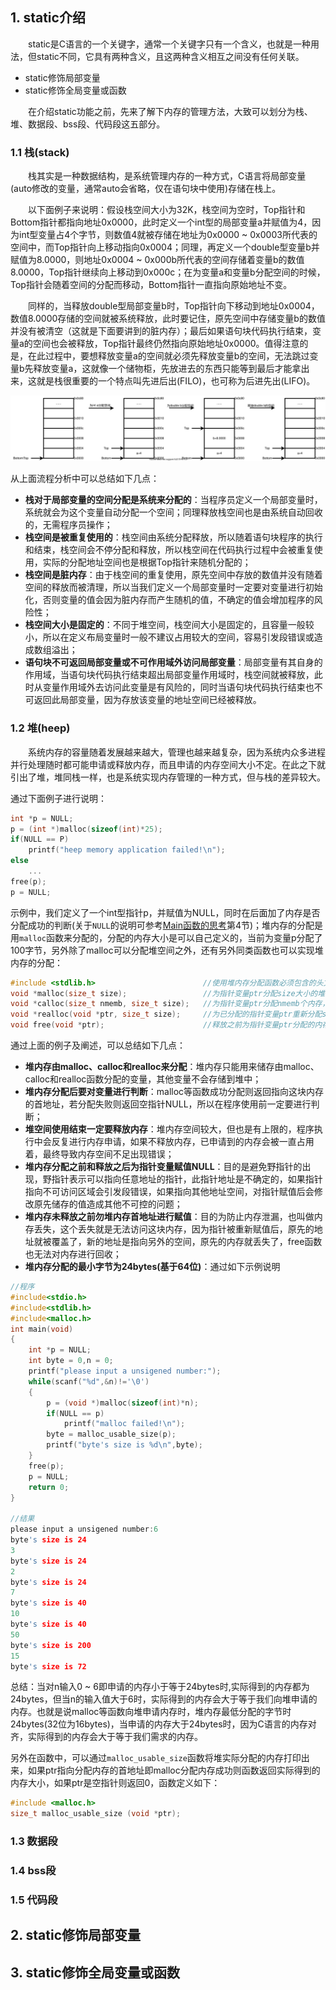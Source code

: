 ## 1. static介绍

&emsp;&emsp;static是C语言的一个关键字，通常一个关键字只有一个含义，也就是一种用法，但static不同，它具有两种含义，且这两种含义相互之间没有任何关联。

- static修饰局部变量
- static修饰全局变量或函数

&emsp;&emsp;在介绍static功能之前，先来了解下内存的管理方法，大致可以划分为栈、堆、数据段、bss段、代码段这五部分。

### 1.1 栈(stack)

&emsp;&emsp;栈其实是一种数据结构，是系统管理内存的一种方式，C语言将局部变量(auto修改的变量，通常auto会省略，仅在语句块中使用)存储在栈上。

&emsp;&emsp;以下面例子来说明：假设栈空间大小为32K，栈空间为空时，Top指针和Bottom指针都指向地址0x0000，此时定义一个int型的局部变量a并赋值为4，因为int型变量占4个字节，则数值4就被存储在地址为0x0000 ~ 0x0003所代表的空间中，而Top指针向上移动指向0x0004；同理，再定义一个double型变量b并赋值为8.0000，则地址0x0004 ~ 0x000b所代表的空间存储着变量b的数值8.0000，Top指针继续向上移动到0x000c；在为变量a和变量b分配空间的时候，Top指针会随着空间的分配而移动，Bottom指针一直指向原始地址不变。

&emsp;&emsp;同样的，当释放double型局部变量b时，Top指针向下移动到地址0x0004，数值8.0000存储的空间就被系统释放，此时要记住，原先空间中存储变量b的数值并没有被清空（这就是下面要讲到的脏内存）；最后如果语句块代码执行结束，变量a的空间也会被释放，Top指针最终仍然指向原始地址0x0000。值得注意的是，在此过程中，要想释放变量a的空间就必须先释放变量b的空间，无法跳过变量b先释放变量a，这就像一个储物柜，先放进去的东西只能等到最后才能拿出来，这就是栈很重要的一个特点叫先进后出(FILO)，也可称为后进先出(LIFO)。

![](./image/stack.svg)

从上面流程分析中可以总结如下几点：

- **栈对于局部变量的空间分配是系统来分配的**：当程序员定义一个局部变量时，系统就会为这个变量自动分配一个空间；同理释放栈空间也是由系统自动回收的，无需程序员操作；
- **栈空间是被重复使用的**：栈空间由系统分配释放，所以随着语句块程序的执行和结束，栈空间会不停分配和释放，所以栈空间在代码执行过程中会被重复使用，实际的分配地址空间也是根据Top指针来随机分配的；
- **栈空间是脏内存**：由于栈空间的重复使用，原先空间中存放的数值并没有随着空间的释放而被清理，所以当我们定义一个局部变量时一定要对变量进行初始化，否则变量的值会因为脏内存而产生随机的值，不确定的值会增加程序的风险性；
- **栈空间大小是固定的**：不同于堆空间，栈空间大小是固定的，且容量一般较小，所以在定义布局变量时一般不建议占用较大的空间，容易引发段错误或造成数组溢出；
- **语句块不可返回局部变量或不可作用域外访问局部变量**：局部变量有其自身的作用域，当语句块代码执行结束超出局部变量作用域时，栈空间就被释放，此时从变量作用域外去访问此变量是有风险的，同时当语句块代码执行结束也不可返回此局部变量，因为存放该变量的地址空间已经被释放。

### 1.2 堆(heep)

&emsp;&emsp;系统内存的容量随着发展越来越大，管理也越来越复杂，因为系统内众多进程并行处理随时都可能申请或释放内存，而且申请的内存空间大小不定。在此之下就引出了堆，堆同栈一样，也是系统实现内存管理的一种方式，但与栈的差异较大。

通过下面例子进行说明：

```c
int *p = NULL;
p = (int *)malloc(sizeof(int)*25);
if(NULL == P)
    printf("heep memory application failed!\n");
else
    ...
free(p);
p = NULL;
```

示例中，我们定义了一个int型指针p，并赋值为NULL，同时在后面加了内存是否分配成功的判断(关于`NULL`的说明可参考[Main函数的思考](main.md)第4节)；堆内存的分配是用`malloc`函数来分配的，分配的内存大小是可以自己定义的，当前为变量p分配了100字节，另外除了malloc可以分配堆空间之外，还有另外同类函数也可以实现堆内存的分配：

```c
#include <stdlib.h>                        //使用堆内存分配函数必须包含的头文件
void *malloc(size_t size);                 //为指针变量ptr分配size大小的堆内存，这边void *类型会在内存分配中强制转换成相对应的类型
void *calloc(size_t nmemb, size_t size);   //为指针变量ptr分配nmemb个内存，每个内存大小为size，calloc函数与malloc的区别在于，calloc可以分配多个内存，总内存大小为nmemb*size
void *realloc(void *ptr, size_t size);     //为已分配的指针变量ptr重新分配size大小的内存，如果ptr是NULL，其功能相当于malloc
void free(void *ptr);                      //释放之前为指针变量ptr分配的内存
```

通过上面的例子及阐述，可以总结如下几点：

- **堆内存由malloc、calloc和realloc来分配**：堆内存只能用来储存由malloc、calloc和realloc函数分配的变量，其他变量不会存储到堆中；
- **堆内存分配后要对变量进行判断**：malloc等函数成功分配则返回指向这块内存的首地址，若分配失败则返回空指针NULL，所以在程序使用前一定要进行判断；
- **堆空间使用结束一定要释放内存**：堆内存空间较大，但也是有上限的，程序执行中会反复进行内存申请，如果不释放内存，已申请到的内存会被一直占用着，最终导致内存空间不足出现错误；
- **堆内存分配之前和释放之后为指针变量赋值NULL**：目的是避免野指针的出现，野指针表示可以指向任意地址的指针，此指针地址是不确定的，如果指针指向不可访问区域会引发段错误，如果指向其他地址空间，对指针赋值后会修改原先储存的值造成其他不可控的问题；
- **堆内存未释放之前勿堆内存首地址进行赋值**：目的为防止内存泄漏，也叫做内存丢失，这个丢失就是无法访问这块内存，因为指针被重新赋值后，原先的地址就被覆盖了，新的地址是指向另外的空间，原先的内存就丢失了，free函数也无法对内存进行回收；
- **堆内存分配的最小字节为24bytes(基于64位)**：通过如下示例说明

```c
//程序
#include<stdio.h>
#include<stdlib.h>
#include<malloc.h>
int main(void)
{
    int *p = NULL;
    int byte = 0,n = 0;
    printf("please input a unsigened number:");
    while(scanf("%d",&n)!='\0')
    {
        p = (void *)malloc(sizeof(int)*n);
        if(NULL == p)
            printf("malloc failed!\n");
        byte = malloc_usable_size(p);
        printf("byte's size is %d\n",byte);
    }
    free(p);
    p = NULL;
    return 0;
}

//结果
please input a unsigened number:6
byte's size is 24
3
byte's size is 24
2
byte's size is 24
7
byte's size is 40
10
byte's size is 40
50
byte's size is 200
15
byte's size is 72
```

总结：当对n输入0 ~ 6即申请的内存小于等于24bytes时,实际得到的内存都为24bytes，但当n的输入值大于6时，实际得到的内存会大于等于我们向堆申请的内存。也就是说malloc等函数向堆申请内存时，堆内存最低分配的字节时24bytes(32位为16bytes)，当申请的内存大于24bytes时，因为C语言的内存对齐，实际得到的内存会大于等于我们需求的内存。

另外在函数中，可以通过`malloc_usable_size`函数将堆实际分配的内存打印出来，如果ptr指向分配内存的首地址即malloc分配内存成功则函数返回实际得到的内存大小，如果ptr是空指针则返回0，函数定义如下：

```c
#include <malloc.h>
size_t malloc_usable_size (void *ptr);
```

### 1.3 数据段

### 1.4 bss段

### 1.5 代码段

## 2. static修饰局部变量

## 3. static修饰全局变量或函数